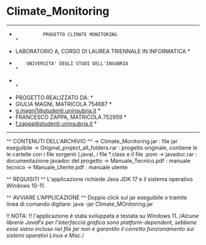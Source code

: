 # Climate_Monitoring
*******************************************************************************

*               PROGETTO CLIMATE MONITORING                                   *
*   LABORATORIO A, CORSO DI LAUREA TRIENNALE IN INFORMATICA                   *
*         UNIVERSITA' DEGLI STUDI DELL'INSUBRIA                               *
*                                                                             *
*    PROGETTO REALIZZATO DA:                                                  *
*   GIULIA MAGNI, MATRICOLA 754687                                            *
*   g.magni1@studenti.uninsubria.it                                           *
*   FRANCESCO ZAPPA, MATRICOLA  752959                                        *
*   f.zappa@studenti.uninsubria.it                                            *

*******************************************************************************

^^ CONTENUTI DELL'ARCHIVIO ^^
	-> Climate_Monitoring.jar : file jar eseguibile
	-> Original_project_all_folders.rar : progetto originale, contiene le
	    le cartelle con i file sorgenti (.java), i file *.class e il file .pom
	-> javadoc.rar : documentazione javadoc del progetto
	-> Manuale_Tecnico.pdf : manuale tecnico
	-> Manuale_Utente.pdf : manuale utente

^^ REQUISITI ^^
L'applicazione richiede Java JDK 17 e il sistema operativo Windows 10-11.

^^ AVVIARE L'APPLICAZIONE ^^
Doppio click sul jar eseguibile o tramite linea di comando digitare:
java -jar Climate_MOnitoring.jar

!! NOTA: !! 
l'applicazione è stata sviluppata e testata su Windows 11. 
/*Alcune librerie JavaFx per l'interfaccia grafica sono platform-dependent, sebbene esse siano 
incluse nel file jar non è garantito il corretto funzionamento sui sistemi operativi
Linux e Mac.*/

